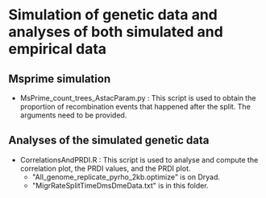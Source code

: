 # Simulation of genetic data and analyses of both simulated and empirical data

## Msprime simulation
* MsPrime_count_trees_AstacParam.py : This script is used to obtain the proportion of recombination events that happened after the split. The arguments need to be provided.
## Analyses of the simulated genetic data
* CorrelationsAndPRDI.R : This script is used to analyse and compute the correlation plot, the PRDI values, and the PRDI plot.
  * "All_genome_replicate_pyrho_2kb.optimize" is on Dryad.
  *  "MigrRateSplitTimeDmsDmeData.txt" is in this folder.
